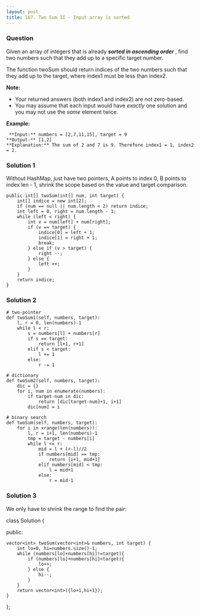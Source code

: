 ```yaml
---
layout: post
title: 167. Two Sum II - Input array is sorted
---
```

### Question
Given an array of integers that is already **_sorted in ascending order_** ,
find two numbers such that they add up to a specific target number.

The function twoSum should return indices of the two numbers such that they
add up to the target, where index1 must be less than index2.

 **Note:**

  * Your returned answers (both index1 and index2) are not zero-based.
  * You may assume that each input would have _exactly_ one solution and you may not use the _same_ element twice.

 **Example:**

    
    
     **Input:** numbers = [2,7,11,15], target = 9
    **Output:** [1,2]
    **Explanation:** The sum of 2 and 7 is 9. Therefore index1 = 1, index2 = 2.

### Solution 1
Without HashMap, just have two pointers, A points to index 0, B points to
index len - 1, shrink the scope based on the value and target comparison.

    
    
    public int[] twoSum(int[] num, int target) {
        int[] indice = new int[2];
        if (num == null || num.length < 2) return indice;
        int left = 0, right = num.length - 1;
        while (left < right) {
            int v = num[left] + num[right];
            if (v == target) {
                indice[0] = left + 1;
                indice[1] = right + 1;
                break;
            } else if (v > target) {
                right --;
            } else {
                left ++;
            }
        }
        return indice;
    }


### Solution 2
    
    
    # two-pointer
    def twoSum1(self, numbers, target):
        l, r = 0, len(numbers)-1
        while l < r:
            s = numbers[l] + numbers[r]
            if s == target:
                return [l+1, r+1]
            elif s < target:
                l += 1
            else:
                r -= 1
     
    # dictionary           
    def twoSum2(self, numbers, target):
        dic = {}
        for i, num in enumerate(numbers):
            if target-num in dic:
                return [dic[target-num]+1, i+1]
            dic[num] = i
     
    # binary search        
    def twoSum(self, numbers, target):
        for i in xrange(len(numbers)):
            l, r = i+1, len(numbers)-1
            tmp = target - numbers[i]
            while l <= r:
                mid = l + (r-l)//2
                if numbers[mid] == tmp:
                    return [i+1, mid+1]
                elif numbers[mid] < tmp:
                    l = mid+1
                else:
                    r = mid-1


### Solution 3
We only have to shrink the range to find the pair:

class Solution {

public:

    
    
    vector<int> twoSum(vector<int>& numbers, int target) {
        int lo=0, hi=numbers.size()-1;
        while (numbers[lo]+numbers[hi]!=target){
            if (numbers[lo]+numbers[hi]<target){
                lo++;
            } else {
                hi--;
            }
        }
        return vector<int>({lo+1,hi+1});
    }
    

};



